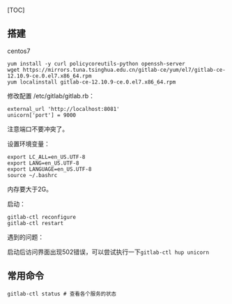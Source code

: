 [TOC]



## 搭建

centos7

```shell
yum install -y curl policycoreutils-python openssh-server
wget https://mirrors.tuna.tsinghua.edu.cn/gitlab-ce/yum/el7/gitlab-ce-12.10.9-ce.0.el7.x86_64.rpm
yum localinstall gitlab-ce-12.10.9-ce.0.el7.x86_64.rpm
```



修改配置 /etc/gitlab/gitlab.rb：

```shell
external_url 'http://localhost:8081'
unicorn['port'] = 9000
```

注意端口不要冲突了。

设置环境变量：

```shell
export LC_ALL=en_US.UTF-8 
export LANG=en_US.UTF-8 
export LANGUAGE=en_US.UTF-8
source ~/.bashrc
```

内存要大于2G。

启动：

```shell
gitlab-ctl reconfigure
gitlab-ctl restart
```



遇到的问题：

启动后访问界面出现502错误，可以尝试执行一下`gitlab-ctl hup unicorn`

## 常用命令

```shell
gitlab-ctl status # 查看各个服务的状态
```


